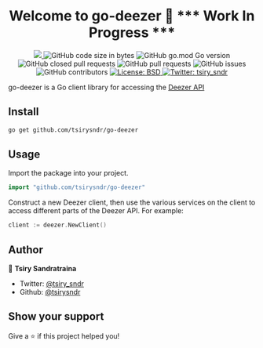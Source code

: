<h1 align="center">Welcome to go-deezer 👋 *** Work In Progress ***</h1>
<p align="center">
  <a href="https://github.com/tsirysndr/go-spotify/commits/master">
    <img src="https://img.shields.io/github/last-commit/tsirysndr/go-deezer" target="_blank" />
  </a>
  <img alt="GitHub code size in bytes" src="https://img.shields.io/github/languages/code-size/tsirysndr/go-deezer">
  <img alt="GitHub go.mod Go version" src="https://img.shields.io/github/go-mod/go-version/tsirysndr/go-deezer">
  <img alt="GitHub closed pull requests" src="https://img.shields.io/github/issues-pr-closed-raw/tsirysndr/go-deezer">
  <img alt="GitHub pull requests" src="https://img.shields.io/github/issues-pr/tsirysndr/go-deezer">
  <img alt="GitHub issues" src="https://img.shields.io/github/issues/tsirysndr/go-deezer">
  <img alt="GitHub contributors" src="https://img.shields.io/github/contributors/tsirysndr/go-deezer">
  <a href="https://github.com/tsirysndr/go-deezer/blob/master/LICENSE">
    <img alt="License: BSD" src="https://img.shields.io/badge/license-BSD-green.svg" target="_blank" />
  </a>
  <a href="https://twitter.com/tsiry_sndr">
    <img alt="Twitter: tsiry_sndr" src="https://img.shields.io/twitter/follow/tsiry_sndr.svg?style=social" target="_blank" />
  </a>
</p>

go-deezer is a Go client library for accessing the [Deezer API](https://developers.deezer.com/api)

## Install

```sh
go get github.com/tsirysndr/go-deezer
```

## Usage

Import the package into your project.

```Go
import "github.com/tsirysndr/go-deezer"
```

Construct a new Deezer client, then use the various services on the client to access different parts of the Deezer API. For example:

```Go
client := deezer.NewClient()
```

## Author

👤 **Tsiry Sandratraina**

* Twitter: [@tsiry_sndr](https://twitter.com/tsiry_sndr)
* Github: [@tsirysndr](https://github.com/tsirysndr)

## Show your support

Give a ⭐️ if this project helped you!

